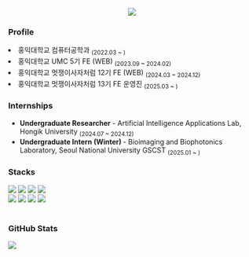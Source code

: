 <p align="center">
  <img src="https://capsule-render.vercel.app/api?type=venom&color=9ee7ff&height=300&section=header&text=chaeyoung&fontSize=30&animation=fadeIn"/>
</p>

### Profile
<li>홍익대학교 컴퓨터공학과 <sub>(2022.03 ~ )</sub></li>
<li>홍익대학교 UMC 5기 FE (WEB) <sub>(2023.09 ~ 2024.02)</sub></li>
<li>홍익대학교 멋쟁이사자처럼 12기 FE (WEB) <sub>(2024.03 ~ 2024.12)</sub></li>
<li>홍익대학교 멋쟁이사자처럼 13기 FE 운영진 <sub>(2025.03 ~ )</sub></li>

### Internships
  <ul>
    <li><b>Undergraduate Researcher</b> 
      - Artificial Intelligence Applications Lab, Hongik University <sub>(2024.07 ~ 2024.12)</sub></li>
    <li><b>Undergraduate Intern (Winter) </b> 
      - Bioimaging and Biophotonics Laboratory, Seoul National University GSCST <sub>(2025.01 ~ )</sub></li>
  </ul>


### Stacks
<div>
  <div>
    <img src="https://img.shields.io/badge/Python-3776AB?style=flat-square&logo=Python&logoColor=white"/>
    <img src="https://img.shields.io/badge/React-61DAFB?style=flat-square&logo=React&logoColor=black"/>
    <img src="https://img.shields.io/badge/JavaScript-F7DF1E?style=flat-square&logo=javascript&logoColor=black"/>
    <img src="https://img.shields.io/badge/Typescript-3178C6?style=flat-square&logo=Typescript&logoColor=white"/>
    <br>
    <img src="https://img.shields.io/badge/html5-E34F26.svg?style=flat-square&logo=html5&logoColor=white" />
    <img src="https://img.shields.io/badge/css3-1572B6.svg?style=flat-square&logo=css3&logoColor=white" />
    <img src="https://img.shields.io/badge/Tailwind CSS-06B6D4?style=flat-square&logo=Tailwind CSS&logoColor=white"/>
    <img src="https://img.shields.io/badge/c++-00599C?style=flat-square&logo=c%2B%2B&logoColor=white">
  </div>
  <br>

 ### GitHub Stats
  <div>
    <img src="https://github-readme-stats.vercel.app/api?username=chaeyoungwon&show_icons=true&theme=react" />
  </div>
</div>

